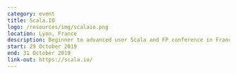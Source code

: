 ```yaml
---
category: event
title: Scala.IO
logo: /resources/img/scalaio.png
location: Lyon, France
description: Beginner to advanced user Scala and FP conference in France
start: 29 October 2019
end: 31 October 2019
link-out: https://scala.io/
---
```

